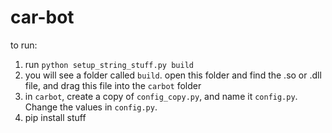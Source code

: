 # car-bot

to run:

1. run `python setup_string_stuff.py build`
2. you will see a folder called `build`. open this folder and find the .so or .dll file, and drag this file into the `carbot` folder
3. in `carbot`, create a copy of `config_copy.py`, and name it `config.py`. Change the values in `config.py`.
4. pip install stuff
